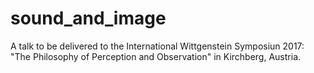 # sound_and_image
A talk to be delivered to the International Wittgenstein Symposiun 2017: "The Philosophy of Perception and Observation" in Kirchberg, Austria.
